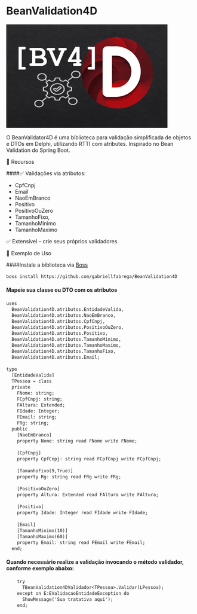# BeanValidation4D

[![](https://raw.githubusercontent.com/gabriellfabrega/BeanValidation4D/refs/heads/main/logo.png)](https://raw.githubusercontent.com/gabriellfabrega/BeanValidation4D/refs/heads/main/logo.png)

O BeanValidator4D é uma biblioteca para validação simplificada de objetos e DTOs em Delphi, utilizando RTTI com atributes. Inspirado no Bean Validation do Spring Boot.

🚀 Recursos

####✅ Validações via atributos: 
 - CpfCnpj
 - Email
 - NaoEmBranco
 - Positivo
 - PositivoOuZero
 - TamanhoFixo,
 - TamanhoMinimo 
 - TamanhoMaximo

✅ Extensível – crie seus próprios validadores

📌 Exemplo de Uso

####Instale a biblioteca via [Boss](https://github.com/HashLoad/boss "")
```bash
boss install https://github.com/gabriellfabrega/BeanValidation4D
```

#### Mapeie sua classe ou DTO com os atributos

```delphi
uses
  BeanValidation4D.atributos.EntidadeValida,
  BeanValidation4D.atributos.NaoEmBranco,
  BeanValidation4D.atributos.CpfCnpj,
  BeanValidation4D.atributos.PositivoOuZero,
  BeanValidation4D.atributos.Positivo,
  BeanValidation4D.atributos.TamanhoMinimo,
  BeanValidation4D.atributos.TamanhoMaximo,
  BeanValidation4D.atributos.TamanhoFixo,
  BeanValidation4D.atributos.Email;

type
  [EntidadeValida]
  TPessoa = class
  private
    FNome: string;
    FCpfCnpj: string;
    FAltura: Extended;
    FIdade: Integer;
    FEmail: string;
    FRg: string;
  public
    [NaoEmBranco]
    property Nome: string read FNome write FNome;

    [CpfCnpj]
    property CpfCnpj: string read FCpfCnpj write FCpfCnpj;

    [TamanhoFixo(9,True)]
    property Rg: string read FRg write FRg;

    [PositivoOuZero]
    property Altura: Extended read FAltura write FAltura;

    [Positivo]
    property Idade: Integer read FIdade write FIdade;

    [Email]
    [TamanhoMinimo(10)]
    [TamanhoMaximo(60)]
    property Email: string read FEmail write FEmail;
  end;

```

#### Quando necessário realize a validação invocando o método validador, conforme exemplo abaixo:

```delphi
    try
      TBeanValidation4DValidador<TPessoa>.Validar(LPessoa);
    except on E:EValidacaoEntidadeException do
      ShowMessage('Sua tratativa aqui');
    end;
```

